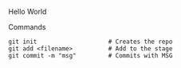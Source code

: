 Hello World

Commands

```
git init                    # Creates the repo
git add <filename>          # Add to the stage
git commit -m "msg"         # Commits with MSG
```